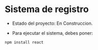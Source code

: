 <h1> Sistema de registro </h1>

- Estado del proyecto: En Construccion.

- Para ejecutar el sistema, debes poner:

```npm install react```
